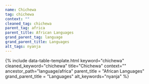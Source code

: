 ```yaml
---
name: Chichewa
tag: chichewa
context: ""
cleaned_tag: chichewa
parent_tag: africa
parent_title: African Languages
grand_parent_tag: language
grand_parent_title: Languages
alt_tags: nyanja
---
```


{% include data-table-template.html 
  keyword="chichewa" 
  cleaned_keyword="chichewa" 
  title="Chichewa"
  context=""
  ancestor_path="language/africa" 
  parent_title = "African Languages"
  grand_parent_title = "Languages"
  alt_keywords="nyanja"
%}

